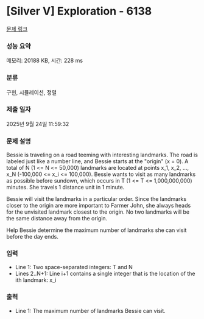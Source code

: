 # [Silver V] Exploration - 6138 

[문제 링크](https://www.acmicpc.net/problem/6138) 

### 성능 요약

메모리: 20188 KB, 시간: 228 ms

### 분류

구현, 시뮬레이션, 정렬

### 제출 일자

2025년 9월 24일 11:59:32

### 문제 설명

<p>Bessie is traveling on a road teeming with interesting landmarks. The road is labeled just like a number line, and Bessie starts at the "origin" (x = 0). A total of N (1 <= N <= 50,000) landmarks are located at points x_1, x_2, ..., x_N  (-100,000 <= x_i <= 100,000). Bessie wants to visit as many landmarks as possible before sundown, which occurs in T (1 <= T <= 1,000,000,000) minutes. She travels 1 distance unit in 1 minute.</p>

<p>Bessie will visit the landmarks in a particular order. Since the landmarks closer to the origin are more important to Farmer John, she always heads for the unvisited landmark closest to the origin. No two landmarks will be the same distance away from the origin.</p>

<p>Help Bessie determine the maximum number of landmarks she can visit before the day ends.</p>

### 입력 

 <ul>
	<li>Line 1: Two space-separated integers: T and N</li>
	<li>Lines 2..N+1: Line i+1 contains a single integer that is the location of the ith landmark: x_i</li>
</ul>

<p> </p>

### 출력 

 <ul>
	<li>Line 1: The maximum number of landmarks Bessie can visit.</li>
</ul>

